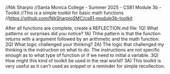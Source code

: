 //Nik Sharpio
//Santa Monica College - Summer 2025 - CS81 Module 3b - Toolkit
//This is a simple toolkit for basic math functions
//https://github.com/NikSharpioSMC/cs81-module3b-toolkit

After all functions are complete, create a REFLECTION.md file:
1Q) What patterns or surprises did you notice?
1A) Thhe pattern is that the function returns with a argument followed by an arithmetic and the math function.
2Q) What logic challenged your thinking?
2A) The logic that challenged my thinking is the instruction on what to do. The instructions are not specific enough as to what type of function or if we need to initial a variable.
3Q) How might this kind of toolkit be used in the real world?
3A) This toolkit is very useful as it can't used as snippet or a reminder for simple recollection.